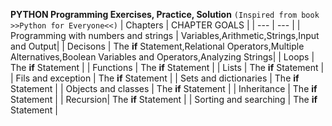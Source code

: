 **PYTHON Programming Exercises, Practice, Solution** `(Inspired from book >>Python for Everyone<<)`
| Chapters | CHAPTER GOALS |
| --- | --- |
| Programming with numbers and strings | Variables,Arithmetic,Strings,Input and Output|
| Decisons | The **if** Statement,Relational Operators,Multiple Alternatives,Boolean Variables and Operators,Analyzing Strings|
| Loops | The **if** Statement |
| Functions | The **if** Statement |
| Lists | The **if** Statement |
| Fils and exception | The **if** Statement |
| Sets and dictionaries | The **if** Statement |
| Objects and classes | The **if** Statement |
| Inheritance | The **if** Statement |
| Recursion| The **if** Statement |
| Sorting and searching | The **if** Statement |
